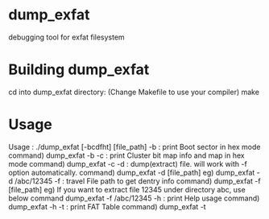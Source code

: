 # dump_exfat
debugging tool for exfat filesystem

# Building dump_exfat
cd into dump_exfat directory:
    (Change Makefile to use your compiler)
    make

# Usage
Usage : ./dump_exfat [-bcdfht] [file_path]
    -b : print Boot sector in hex mode
        command) dump_exfat -b
    -c : print Cluster bit map info and map in hex mode
        command) dump_exfat -c
    -d : dump(extract) file. will work with -f option automatically.
        command) dump_exfat -d [file_path]
        eg)      dump_exfat -d /abc/12345
    -f : travel File path to get dentry info
        command) dump_exfat -f [file_path]
        eg)      If you want to extract file 12345 under directory abc, use below command
                 dump_exfat -f /abc/12345
    -h : print Help usage
        command) dump_exfat -h
    -t : print FAT Table
        command) dump_exfat -t
